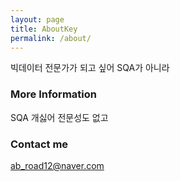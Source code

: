 ```yaml
---
layout: page
title: AboutKey
permalink: /about/
---
```


빅데이터 전문가가 되고 싶어 SQA가 아니라 

### More Information

SQA 개싫어 전문성도 없고 

### Contact me

[ab_road12@naver.com](mailto:ab_road12@naver.com)
